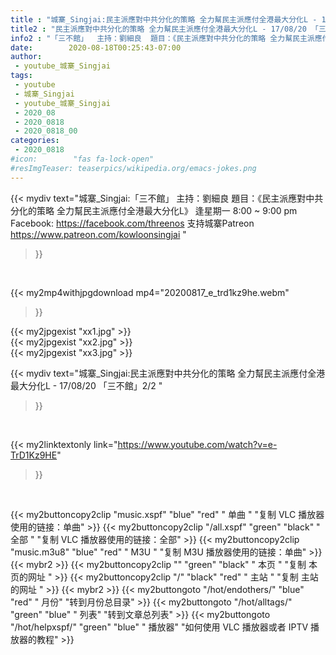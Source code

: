 ```yaml
---
title : "城寨_Singjai:民主派應對中共分化的策略 全力幫民主派應付全港最大分化L - 17/08/20 「三不館」2/2 "
title2 : "民主派應對中共分化的策略 全力幫民主派應付全港最大分化L - 17/08/20 「三不館」2/2 "
info2 : "「三不館」  主持：劉細良  題目：《民主派應對中共分化的策略 全力幫民主派應付全港最大分化L》  逢星期一 8:00 ~ 9:00 pm  Facebook:  https://facebook.com/threenos  支持城寨Patreon https://www.patreon.com/kowloonsingjai "
date:        2020-08-18T00:25:43-07:00
author:
 - youtube_城寨_Singjai
tags:
 - youtube
 - 城寨_Singjai
 - youtube_城寨_Singjai
 - 2020_08
 - 2020_0818
 - 2020_0818_00
categories:
 - 2020_0818
#icon:        "fas fa-lock-open"
#resImgTeaser: teaserpics/wikipedia.org/emacs-jokes.png
---
```


{{< mydiv text="城寨_Singjai:「三不館」  主持：劉細良  題目：《民主派應對中共分化的策略 全力幫民主派應付全港最大分化L》  逢星期一 8:00 ~ 9:00 pm  Facebook:  https://facebook.com/threenos  支持城寨Patreon https://www.patreon.com/kowloonsingjai "
>}}
<br>


{{< my2mp4withjpgdownload mp4="20200817_e_trd1kz9he.webm"
>}}

{{< my2jpgexist "xx1.jpg" >}}<br>
{{< my2jpgexist "xx2.jpg" >}}<br>
{{< my2jpgexist "xx3.jpg" >}}<br>



{{< mydiv text="城寨_Singjai:民主派應對中共分化的策略 全力幫民主派應付全港最大分化L - 17/08/20 「三不館」2/2 "
>}}
<br>

{{< my2linktextonly link="https://www.youtube.com/watch?v=e-TrD1Kz9HE"
>}}


<br>

{{< my2buttoncopy2clip "music.xspf"        "blue"   "red"    " 单曲 "  "复制 VLC 播放器使用的链接：单曲" >}} {{< my2buttoncopy2clip "/all.xspf"         "green"  "black"  " 全部 "  "复制 VLC 播放器使用的链接：全部" >}} {{< my2buttoncopy2clip "music.m3u8"        "blue"   "red"    " M3U  "    "复制 M3U 播放器使用的链接：单曲" >}} {{< mybr2 >}} {{< my2buttoncopy2clip ""                  "green"  "black"  " 本页 "    "复制 本页的网址 " >}} {{< my2buttoncopy2clip "/"                 "black"  "red"    " 主站 "    "复制 主站的网址 " >}} {{< mybr2 >}} {{< my2buttongoto      "/hot/endothers/"   "blue"   "red"    " 月份"   "转到月份总目录" >}} {{< my2buttongoto      "/hot/alltags/"     "green"  "blue"   " 列表"   "转到文章总列表" >}} {{< my2buttongoto      "/hot/helpxspf/"    "green"  "blue"   " 播放器" "如何使用 VLC 播放器或者 IPTV 播放器的教程" >}} 
